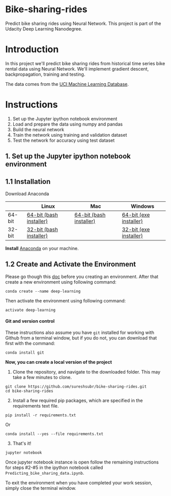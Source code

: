 # Bike-sharing-rides
Predict bike sharing rides using Neural Network.  This project is part of the Udacity Deep Learning Nanodegree.

# Introduction

In this project we'll predict bike sharing rides from historical time series bike rental data using Neural Network.  We'll implement gradient descent, backpropagation, training and testing. 

The data comes from the [UCI Machine Learning Database](https://archive.ics.uci.edu/ml/datasets/Bike+Sharing+Dataset).

# Instructions

1. Set up the Jupyter ipython notebook environment
2. Load and prepare the data using numpy and pandas
3. Build the neural network
4. Train the network using training and validation dataset
5. Test the network for accuracy using test dataset

## 1. Set up the Jupyter ipython notebook environment
## 1.1 Installation

Download Anaconda

|        | Linux | Mac | Windows | 
|--------|-------|-----|---------|
| 64-bit | [64-bit (bash installer)][lin64] | [64-bit (bash installer)][mac64] | [64-bit (exe installer)][win64]
| 32-bit | [32-bit (bash installer)][lin32] |  | [32-bit (exe installer)][win32]

[win64]: https://repo.anaconda.com/archive/Anaconda3-2018.12-Windows-x86_64.exe
[win32]: https://repo.anaconda.com/archive/Anaconda3-2018.12-Windows-x86.exe
[mac64]: https://repo.anaconda.com/archive/Anaconda3-2018.12-MacOSX-x86_64.sh
[lin64]: https://repo.anaconda.com/archive/Anaconda3-2018.12-Linux-x86_64.sh
[lin32]: https://repo.anaconda.com/archive/Anaconda3-2018.12-Linux-x86.sh

**Install** [Anaconda](https://docs.anaconda.com/anaconda/install/) on your machine. 

## 1.2 Create and Activate the Environment

Please go though this [doc](https://conda.io/projects/conda/en/latest/user-guide/tasks/manage-environments.html) before you creating an environment.
After that create a new environment using following command:

```
conda create --name deep-learning
```

Then activate the environment using following command:

```
activate deep-learning
```

#### Git and version control
These instructions also assume you have `git` installed for working with Github from a terminal window, but if you do not, you can download that first with the command:
```
conda install git
```

**Now, you can create a local version of the project**

1. Clone the repository, and navigate to the downloaded folder. This may take a few minutes to clone.
```
git clone https://github.com/sureshsubr/bike-sharing-rides.git
cd bike-sharing-rides
```

2. Install a few required pip packages, which are specified in the requirements text file.
```
pip install -r requirements.txt
```
Or
```
conda install --yes --file requirements.txt
```

3. That's it!

```
jupyter notebook
```

Once jupyter notebook instance is open follow the remaining instructions for steps #2-#5 in the ipython notebook called `Predicting_bike_sharing_data.ipynb`.

To exit the environment when you have completed your work session, simply close the terminal window.
